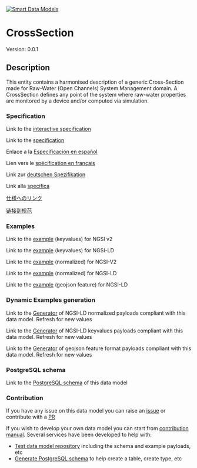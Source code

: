 [![Smart Data Models](https://smartdatamodels.org/wp-content/uploads/2022/01/SmartDataModels_logo.png "Logo")](https://smartdatamodels.org)
# CrossSection
Version: 0.0.1

## Description 

This entity contains a harmonised description of a generic Cross-Section made for Raw-Water (Open Channels) System Management domain. A CrossSection defines any point of the system where raw-water properties are monitored by a device and/or computed via simulation.
### Specification

Link to the [interactive specification](https://swagger.lab.fiware.org/?url=https://smart-data-models.github.io/dataModel.OpenChannelManagement/CrossSection/swagger.yaml)

Link to the [specification](https://github.com/smart-data-models/dataModel.OpenChannelManagement/blob/master/CrossSection/doc/spec.md)

Enlace a la [Especificación en español](https://github.com/smart-data-models/dataModel.OpenChannelManagement/blob/master/CrossSection/doc/spec_ES.md)

Lien vers le [spécification en français](https://github.com/smart-data-models/dataModel.OpenChannelManagement/blob/master/CrossSection/doc/spec_FR.md)

Link zur [deutschen Spezifikation](https://github.com/smart-data-models/dataModel.OpenChannelManagement/blob/master/CrossSection/doc/spec_DE.md)

Link alla [specifica](https://github.com/smart-data-models/dataModel.OpenChannelManagement/blob/master/CrossSection/doc/spec_IT.md)

[仕様へのリンク](https://github.com/smart-data-models/dataModel.OpenChannelManagement/blob/master/CrossSection/doc/spec_JA.md)

[链接到规范](https://github.com/smart-data-models/dataModel.OpenChannelManagement/blob/master/CrossSection/doc/spec_ZH.md)
### Examples

Link to the [example](https://smart-data-models.github.io/dataModel.OpenChannelManagement/CrossSection/examples/example.json) (keyvalues) for NGSI v2

Link to the [example](https://smart-data-models.github.io/dataModel.OpenChannelManagement/CrossSection/examples/example.jsonld) (keyvalues) for NGSI-LD

Link to the [example](https://smart-data-models.github.io/dataModel.OpenChannelManagement/CrossSection/examples/example-normalized.json) (normalized) for NGSI-V2

Link to the [example](https://smart-data-models.github.io/dataModel.OpenChannelManagement/CrossSection/examples/example-normalized.jsonld) (normalized) for NGSI-LD

Link to the [example](https://smart-data-models.github.io/dataModel.OpenChannelManagement/CrossSection/examples/example-geojsonfeature.json) (geojson feature) for NGSI-LD
### Dynamic Examples generation

Link to the [Generator](https://smartdatamodels.org/extra/ngsi-ld_generator.php?schemaUrl=https://raw.githubusercontent.com/smart-data-models/dataModel.OpenChannelManagement/master/CrossSection/schema.json&email=info@smartdatamodels.org) of NGSI-LD normalized payloads compliant with this data model. Refresh for new values

Link to the [Generator](https://smartdatamodels.org/extra/ngsi-ld_generator_keyvalues.php?schemaUrl=https://raw.githubusercontent.com/smart-data-models/dataModel.OpenChannelManagement/master/CrossSection/schema.json&email=info@smartdatamodels.org) of NGSI-LD keyvalues payloads compliant with this data model. Refresh for new values

Link to the [Generator](https://smartdatamodels.org/extra/geojson_features_generator.php?schemaUrl=https://raw.githubusercontent.com/smart-data-models/dataModel.OpenChannelManagement/master/CrossSection/schema.json&email=info@smartdatamodels.org) of geojson feature format payloads compliant with this data model. Refresh for new values
### PostgreSQL schema

Link to the [PostgreSQL schema](https://github.com/smart-data-models/dataModel.OpenChannelManagement/blob/master/CrossSection/schema.sql) of this data model
### Contribution

 If you have any issue on this data model you can raise an [issue](https://github.com/smart-data-models/dataModel.OpenChannelManagement/issues)  or contribute with a [PR](https://github.com/smart-data-models/dataModel.OpenChannelManagement/pulls)

 If you wish to develop your own data model you can start from [contribution manual](https://bit.ly/contribution_manual). Several services have been developed to help with: 
 - [Test data model repository](https://smartdatamodels.org/index.php/data-models-contribution-api/) including the schema and example payloads, etc
 - [Generate PostgreSQL schema](https://smartdatamodels.org/index.php/sql-service/) to help create a table, create type, etc